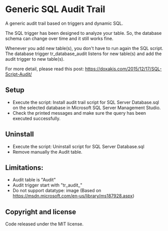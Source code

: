 # Generic SQL Audit Trail
A generic audit trail based on triggers and dynamic SQL.

The SQL trigger has been designed to analyze your table. So, the database schema can change over time and it still works fine.

Whenever you add new table(s), you don't have to run again the SQL script. The database trigger tr_database_audit listens for new table(s) and add the audit trigger to new table(s).

For more detail, please read this post: https://doxakis.com/2015/12/17/SQL-Script-Audit/

## Setup
- Execute the script: Install audit trail script for SQL Server Database.sql on the selected database in Microsoft SQL Server Management Studio.
- Check the printed messages and make sure the query has been executed successfully.

## Uninstall
- Execute the script: Uninstall script for SQL Server Database.sql
- Remove manually the Audit table.

## Limitations:
- Audit table is "Audit"
- Audit trigger start with "tr_audit_"
- Do not support datatype: image (Based on https://msdn.microsoft.com/en-us/library/ms187928.aspx)

## Copyright and license
Code released under the MIT license.
